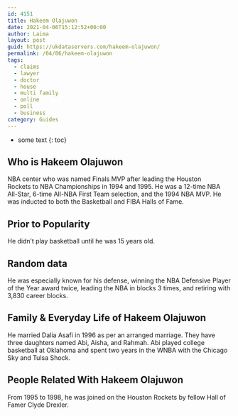 ```yaml
---
id: 4151
title: Hakeem Olajuwon
date: 2021-04-06T15:12:52+00:00
author: Laima
layout: post
guid: https://ukdataservers.com/hakeem-olajuwon/
permalink: /04/06/hakeem-olajuwon
tags:
  - claims
  - lawyer
  - doctor
  - house
  - multi family
  - online
  - poll
  - business
category: Guides
---
```


* some text
{: toc}


## Who is Hakeem Olajuwon
                  
                  
                  
NBA center who was named Finals MVP after leading the Houston Rockets to NBA Championships in 1994 and 1995. He was a 12-time NBA All-Star, 6-time All-NBA First Team selection, and the 1994 NBA MVP. He was inducted to both the Basketball and FIBA Halls of Fame.
                  
              
            
              
            
                
                
                
## Prior to Popularity
                  
                  
                  
He didn&#8217;t play basketball until he was 15 years old.
                  
              
            
              
            
                
                
                
## Random data
                  
                  
                  
He was especially known for his defense, winning the NBA Defensive Player of the Year award twice, leading the NBA in blocks 3 times, and retiring with 3,830 career blocks.
                  
              
            
              
            
                
                
                
## Family & Everyday Life of Hakeem Olajuwon
                  
                  
                  
He married Dalia Asafi in 1996 as per an arranged marriage. They have three daughters named Abi, Aisha, and Rahmah. Abi played college basketball at Oklahoma and spent two years in the WNBA with the Chicago Sky and Tulsa Shock.
                  
              
            
              
            
                
                
                
## People Related With Hakeem Olajuwon
                  
                  
                  
From 1995 to 1998, he was joined on the Houston Rockets by fellow Hall of Famer Clyde Drexler.
                  
              
            
              
            
                
              
            
              
              
            
            
              
            
          
          
          